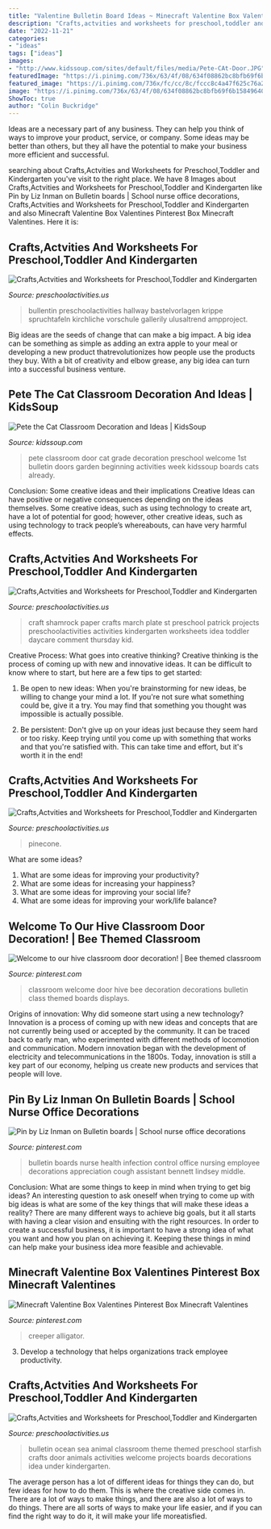 ```yaml
---
title: "Valentine Bulletin Board Ideas ~ Minecraft Valentine Box Valentines Pinterest Box Minecraft Valentines"
description: "Crafts,actvities and worksheets for preschool,toddler and kindergarten"
date: "2022-11-21"
categories:
- "ideas"
tags: ["ideas"]
images:
- "http://www.kidssoup.com/sites/default/files/media/Pete-CAt-Door.JPG"
featuredImage: "https://i.pinimg.com/736x/63/4f/08/634f08862bc8bfb69f6b158496400310.jpg"
featured_image: "https://i.pinimg.com/736x/fc/cc/8c/fccc8c4a47f625c76a204d644984ae63.jpg"
image: "https://i.pinimg.com/736x/63/4f/08/634f08862bc8bfb69f6b158496400310.jpg"
ShowToc: true
author: "Colin Buckridge"
---
```



Ideas are a necessary part of any business. They can help you think of ways to improve your product, service, or company. Some ideas may be better than others, but they all have the potential to make your business more efficient and successful.

	

		
searching about Crafts,Actvities and Worksheets for Preschool,Toddler and Kindergarten you've visit to the right place. We have 8 Images about Crafts,Actvities and Worksheets for Preschool,Toddler and Kindergarten like Pin by Liz Inman on Bulletin boards | School nurse office decorations, Crafts,Actvities and Worksheets for Preschool,Toddler and Kindergarten and also Minecraft Valentine Box Valentines Pinterest Box Minecraft Valentines. Here it is:
		
    
## Crafts,Actvities And Worksheets For Preschool,Toddler And Kindergarten

<img loading=lazy src="https://www.preschoolactivities.us/wp-content/uploads/2015/08/fall-tree-bulletin-board-5.jpg" onerror="this.onerror=null;this.src='https://tse3.mm.bing.net/th?id=OIP.dlDnVEIvd0t81M_tK9QfeAHaJ4&amp;pid=15.1';" alt="Crafts,Actvities and Worksheets for Preschool,Toddler and Kindergarten">

_Source: preschoolactivities.us_

>bullentin preschoolactivities hallway bastelvorlagen krippe spruchtafeln kirchliche vorschule gallerily ulusaltrend ampproject. 

	

Big ideas are the seeds of change that can make a big impact. A big idea can be something as simple as adding an extra apple to your meal or developing a new product thatrevolutionizes how people use the products they buy. With a bit of creativity and elbow grease, any big idea can turn into a successful business venture.

    
## Pete The Cat Classroom Decoration And Ideas | KidsSoup

<img loading=lazy src="http://www.kidssoup.com/sites/default/files/media/Pete-CAt-Door.JPG" onerror="this.onerror=null;this.src='https://tse3.mm.bing.net/th?id=OIP.vBroDdw4GU1fp6pTygfIyQAAAA&amp;pid=15.1';" alt="Pete the Cat Classroom Decoration and Ideas | KidsSoup">

_Source: kidssoup.com_

>pete classroom door cat grade decoration preschool welcome 1st bulletin doors garden beginning activities week kidssoup boards cats already. 

	

Conclusion: Some creative ideas and their implications
Creative Ideas can have positive or negative consequences depending on the ideas themselves. Some creative ideas, such as using technology to create art, have a lot of potential for good; however, other creative ideas, such as using technology to track people’s whereabouts, can have very harmful effects.

    
## Crafts,Actvities And Worksheets For Preschool,Toddler And Kindergarten

<img loading=lazy src="https://www.preschoolactivities.us/wp-content/uploads/2015/02/paper-plate-shamrock-craft.jpg" onerror="this.onerror=null;this.src='https://tse4.mm.bing.net/th?id=OIP.IeVdsvVGFG3f1JkuLREAXQHaJ4&amp;pid=15.1';" alt="Crafts,Actvities and Worksheets for Preschool,Toddler and Kindergarten">

_Source: preschoolactivities.us_

>craft shamrock paper crafts march plate st preschool patrick projects preschoolactivities activities kindergarten worksheets idea toddler daycare comment thursday kid. 

	

Creative Process: What goes into creative thinking?
Creative thinking is the process of coming up with new and innovative ideas. It can be difficult to know where to start, but here are a few tips to get started: 
1. Be open to new ideas: When you're brainstorming for new ideas, be willing to change your mind a lot. If you're not sure what something could be, give it a try. You may find that something you thought was impossible is actually possible. 

2. Be persistent: Don't give up on your ideas just because they seem hard or too risky. Keep trying until you come up with something that works and that you're satisfied with. This can take time and effort, but it's worth it in the end! 


    
## Crafts,Actvities And Worksheets For Preschool,Toddler And Kindergarten

<img loading=lazy src="http://www.preschoolactivities.us/wp-content/uploads/2014/12/pinecone-hedgehog.jpg" onerror="this.onerror=null;this.src='https://tse2.mm.bing.net/th?id=OIP.j4Ty5ci_nL8_auK7C3_ZogHaLH&amp;pid=15.1';" alt="Crafts,Actvities and Worksheets for Preschool,Toddler and Kindergarten">

_Source: preschoolactivities.us_

>pinecone. 

	

What are some ideas?
1. What are some ideas for improving your productivity? 
2. What are some ideas for increasing your happiness? 
3. What are some ideas for improving your social life? 
4. What are some ideas for improving your work/life balance?

    
## Welcome To Our Hive Classroom Door Decoration! | Bee Themed Classroom

<img loading=lazy src="https://i.pinimg.com/736x/a5/02/f6/a502f62028c88c1822d14810b193d793--classroom-door-decorations-welcome-to.jpg" onerror="this.onerror=null;this.src='https://tse2.mm.bing.net/th?id=OIP.QI9DtkDP0lTtrCSU5zy4rAHaJ3&amp;pid=15.1';" alt="Welcome to our hive classroom door decoration! | Bee themed classroom">

_Source: pinterest.com_

>classroom welcome door hive bee decoration decorations bulletin class themed boards displays. 

	

Origins of innovation: Why did someone start using a new technology?
Innovation is a process of coming up with new ideas and concepts that are not currently being used or accepted by the community. It can be traced back to early man, who experimented with different methods of locomotion and communication. Modern innovation began with the development of electricity and telecommunications in the 1800s. Today, innovation is still a key part of our economy, helping us create new products and services that people will love.

    
## Pin By Liz Inman On Bulletin Boards | School Nurse Office Decorations

<img loading=lazy src="https://i.pinimg.com/736x/fc/cc/8c/fccc8c4a47f625c76a204d644984ae63.jpg" onerror="this.onerror=null;this.src='https://tse3.mm.bing.net/th?id=OIP.xMyISpDgX6bDq4XOri8s5AHaJ3&amp;pid=15.1';" alt="Pin by Liz Inman on Bulletin boards | School nurse office decorations">

_Source: pinterest.com_

>bulletin boards nurse health infection control office nursing employee decorations appreciation cough assistant bennett lindsey middle. 

	

Conclusion: What are some things to keep in mind when trying to get big ideas?
An interesting question to ask oneself when trying to come up with big ideas is what are some of the key things that will make these ideas a reality? There are many different ways to achieve big goals, but it all starts with having a clear vision and ensuiting with the right resources. In order to create a successful business, it is important to have a strong idea of what you want and how you plan on achieving it. Keeping these things in mind can help make your business idea more feasible and achievable.

    
## Minecraft Valentine Box Valentines Pinterest Box Minecraft Valentines

<img loading=lazy src="https://i.pinimg.com/736x/63/4f/08/634f08862bc8bfb69f6b158496400310.jpg" onerror="this.onerror=null;this.src='https://tse4.mm.bing.net/th?id=OIP.mFkuK0EhZbwIcsu8eQCb2QAAAA&amp;pid=15.1';" alt="Minecraft Valentine Box Valentines Pinterest Box Minecraft Valentines">

_Source: pinterest.com_

>creeper alligator. 

	

3. Develop a technology that helps organizations track employee productivity. 

    
## Crafts,Actvities And Worksheets For Preschool,Toddler And Kindergarten

<img loading=lazy src="https://www.preschoolactivities.us/wp-content/uploads/2015/08/sea-animal-bulletin-board.jpg" onerror="this.onerror=null;this.src='https://tse4.mm.bing.net/th?id=OIP.mvJhommhq4hQUiqkIpbjMgHaJ4&amp;pid=15.1';" alt="Crafts,Actvities and Worksheets for Preschool,Toddler and Kindergarten">

_Source: preschoolactivities.us_

>bulletin ocean sea animal classroom theme themed preschool starfish crafts door animals activities welcome projects boards decorations idea under kindergarten. 

	

The average person has a lot of different ideas for things they can do, but few ideas for how to do them. This is where the creative side comes in. There are a lot of ways to make things, and there are also a lot of ways to do things. There are all sorts of ways to make your life easier, and if you can find the right way to do it, it will make your life moreatisfied.

